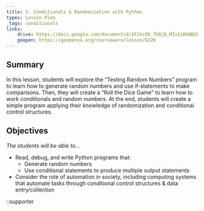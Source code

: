 ```yaml
---
title: 5. Conditionals & Randomization with Python
types: Lesson Plan
_tags: conditionals
links:
    drive: https://docs.google.com/document/d/1F1VvIK_TK8jD_MIxSiKbNB26GI4aJ0GAQ8tYCD1kufk/edit
    goopen: https://goopenva.org/courseware/lesson/6220
---
```


## Summary

In this lesson, students will explore the “Testing Random Numbers” program to learn how to generate random numbers and use if-statements to make comparisons. Then, they will create a “Roll the Dice Game” to learn how to work conditionals and random numbers. At the end, students will create a simple program applying their knowledge of randomization and conditional control structures.

## Objectives

*The students will be able to...*

- Read, debug, and write Python programs that:
    - Generate random numbers
    - Use conditional statements to produce multiple output statements
- Consider the role of automation in society, including computing systems that automate tasks through conditional control structures & data entry/collection

::supporter